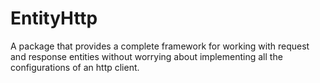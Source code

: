 # EntityHttp
A package that provides a complete framework for working with request and response entities without worrying about implementing all the configurations of an http client.
